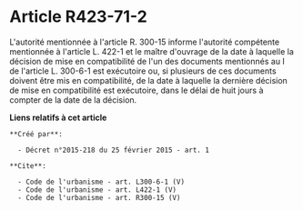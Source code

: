 # Article R423-71-2

L'autorité mentionnée à l'article R. 300-15 informe l'autorité compétente mentionnée à l'article L. 422-1 et le maître
d'ouvrage de la date à laquelle la décision de mise en compatibilité de l'un des documents mentionnés au I de l'article L.
300-6-1 est exécutoire ou, si plusieurs de ces documents doivent être mis en compatibilité, de la date à laquelle la dernière
décision de mise en compatibilité est exécutoire, dans le délai de huit jours à compter de la date de la décision.

**Liens relatifs à cet article**

	**Créé par**:

	  - Décret n°2015-218 du 25 février 2015 - art. 1

	**Cite**:

	  - Code de l'urbanisme - art. L300-6-1 (V)
	  - Code de l'urbanisme - art. L422-1 (V)
	  - Code de l'urbanisme - art. R300-15 (V)
